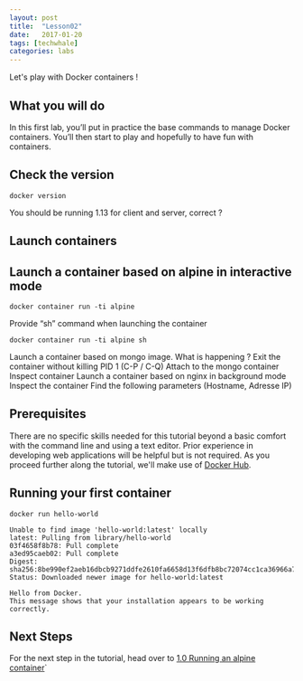 ```yaml
---
layout: post
title:  "Lesson02"
date:   2017-01-20
tags: [techwhale]
categories: labs
---
```


Let's play with Docker containers !

## What you will do

In this first lab, you’ll put in practice the base commands to manage Docker containers.
You’ll then start to play and hopefully to have fun with containers.

## Check the version

```.term
docker version
```

You should be running 1.13 for client and server, correct ?

## Launch containers

## Launch a container based on alpine in interactive mode

```.term
docker container run -ti alpine
```

Provide “sh” command when launching the container
```.term
docker container run -ti alpine sh
```

Launch a container based on mongo image. What is happening ?
Exit the container without killing PID 1 (C-P / C-Q)
Attach to the mongo container
Inspect container
Launch a container based on nginx in background mode
Inspect the container
Find the following parameters (Hostname, Adresse IP)


## Prerequisites
There are no specific skills needed for this tutorial beyond a basic comfort with the command line and using a text editor. Prior experience in developing web applications will be helpful but is not required. As you proceed further along the tutorial, we'll make use of [Docker Hub](https://hub.docker.com/).

## Running your first container

```.term
docker run hello-world
```
```
Unable to find image 'hello-world:latest' locally
latest: Pulling from library/hello-world
03f4658f8b78: Pull complete
a3ed95caeb02: Pull complete
Digest: sha256:8be990ef2aeb16dbcb9271ddfe2610fa6658d13f6dfb8bc72074cc1ca36966a7
Status: Downloaded newer image for hello-world:latest

Hello from Docker.
This message shows that your installation appears to be working correctly.
```

## Next Steps
For the next step in the tutorial, head over to [1.0 Running an alpine container](../alpine)`

